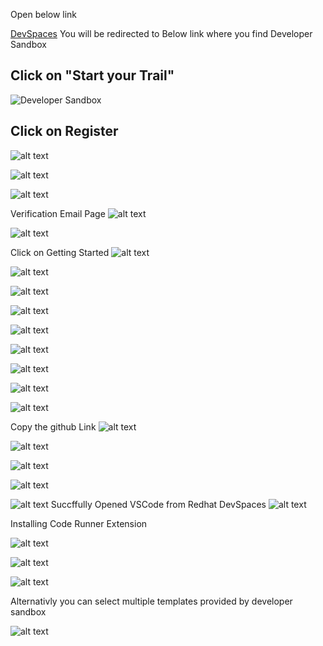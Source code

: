 Open below link

[DevSpaces](
https://www.redhat.com/en/technologies/cloud-computing/openshift/try-it?sc_cid=7013a000003ScmnAAC&gad_source=1&gclid=CjwKCAjwyfe4BhAWEiwAkIL8sAuFf-OR4xpfHyEDLMEiMeG1sE-1slpehd-d7bUK59DL3Qz9yHdHBxoCw1kQAvD_BwE&gclsrc=aw.ds)
You will be redirected to Below link where you find Developer Sandbox
## Click on "Start your Trail"
![Developer Sandbox](image.png)

## Click on Register
![alt text](image-1.png)

![alt text](image-2.png)

![alt text](image-3.png)

Verification Email Page
![alt text](image-4.png)

![alt text](image-6.png)

Click on Getting Started 
![alt text](image-7.png)

![alt text](image-8.png)

![alt text](image-9.png)

![alt text](image-10.png)

![alt text](image-11.png)


![alt text](image-12.png)

![alt text](image-13.png)

![alt text](image-14.png)

![alt text](image-15.png)

Copy the github Link 
![alt text](image-16.png)

![alt text](image-17.png)

![alt text](image-18.png)

![alt text](image-19.png)

![alt text](image-20.png)
Succffully Opened VSCode from Redhat DevSpaces
![alt text](image-21.png)

Installing Code Runner Extension

![alt text](image-22.png)



![alt text](image-23.png)

![alt text](image-24.png)

Alternativly you can select multiple templates provided by developer sandbox

![alt text](Other-DevSpace-TemplateEnvironments.png)